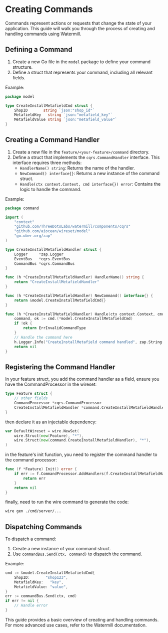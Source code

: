 # Creating Commands

Commands represent actions or requests that change the state of your application. This guide will walk you through the process of creating and handling commands using Watermill.

## Defining a Command

1. Create a new Go file in the `model` package to define your command structure.
2. Define a struct that represents your command, including all relevant fields.

Example:

```go
package model

type CreateInstallMetafieldCmd struct {
	ShopID       string `json:"shop_id"`
	MetafieldKey   string `json:"metafield_key"`
	MetafieldValue string `json:"metafield_value"`
}
```

## Creating a Command Handler

1. Create a new file in the `feature/<your-feature>/command` directory.
2. Define a struct that implements the `cqrs.CommandHandler` interface. This interface requires three methods:
   - `HandlerName() string`: Returns the name of the handler.
   - `NewCommand() interface{}`: Returns a new instance of the command struct.
   - `Handle(ctx context.Context, cmd interface{}) error`: Contains the logic to handle the command.

Example:

```go
package command

import (
	"context"
	"github.com/ThreeDotsLabs/watermill/components/cqrs"
	"github.com/aiocean/wireset/model"
	"go.uber.org/zap"
)

type CreateInstallMetafieldHandler struct {
	Logger     *zap.Logger
	EventBus   *cqrs.EventBus
	CommandBus *cqrs.CommandBus
}

func (h *CreateInstallMetafieldHandler) HandlerName() string {
	return "CreateInstallMetafieldHandler"
}

func (h *CreateInstallMetafieldHandler) NewCommand() interface{} {
	return &model.CreateInstallMetafieldCmd{}
}

func (h *CreateInstallMetafieldHandler) Handle(ctx context.Context, cmd interface{}) error {
	command, ok := cmd.(*model.CreateInstallMetafieldCmd)
	if !ok {
		return ErrInvalidCommandType
	}
	// Handle the command here
	h.Logger.Info("CreateInstallMetafield command handled", zap.String("shop_id", command.ShopID))
	return nil
}
```

## Registering the Command Handler

In your feature struct, you add the command handler as a field, ensure you have the CommandProcessor in the wireset:

```go
type Feature struct {
    // other fields
    CommandProcessor *cqrs.CommandProcessor
	CreateInstallMetafieldHandler *command.CreateInstallMetafieldHandler
}
```

then declare it as an injectable dependency:

```go
var DefaultWireset = wire.NewSet(
	wire.Struct(new(Feature), "*"),
	wire.Struct(new(command.CreateInstallMetafieldHandler), "*"),
)
```

in the feature's init function, you need to register the command handler to the command processor:

```go
func (f *Feature) Init() error {
	if err := f.CommandProcessor.AddHandlers(f.CreateInstallMetafieldHandler); err != nil {
		return err
	}
	return nil
}
```

finally, need to run the wire command to generate the code:

```bash
wire gen ./cmd/server/...
```

## Dispatching Commands

To dispatch a command:

1. Create a new instance of your command struct.
2. Use `commandBus.Send(ctx, command)` to dispatch the command.

Example:

```go
cmd := &model.CreateInstallMetafieldCmd{
	ShopID:       "shop123",
	MetafieldKey:   "key",
	MetafieldValue: "value",
}
err := commandBus.Send(ctx, cmd)
if err != nil {
	// Handle error
}
```

This guide provides a basic overview of creating and handling commands. For more advanced use cases, refer to the Watermill documentation.
